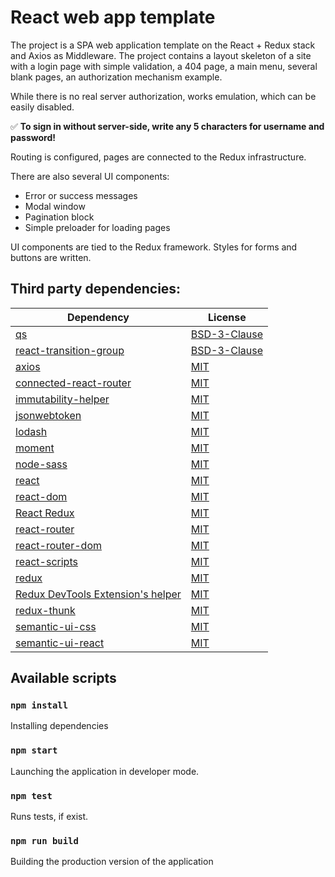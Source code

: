 # React web app template

The project is a SPA web application template on the React + Redux stack and Axios as Middleware.
The project contains a layout skeleton of a site with a login page with simple validation, a 404 page, a main menu, several blank pages, an authorization mechanism example.

While there is no real server authorization, works emulation, which can be easily disabled.

:white_check_mark: **To sign in without server-side, write any 5 characters for username and password!**

Routing is configured, pages are connected to the Redux infrastructure.

There are also several UI components:

* Error or success messages
* Modal window
* Pagination block
* Simple preloader for loading pages

UI components are tied to the Redux framework. Styles for forms and buttons are written.

## Third party dependencies:

Dependency | License
----------------|----------------------
[qs](https://www.npmjs.com/package/qs)  | [BSD-3-Clause](https://github.com/ljharb/qs/blob/master/LICENSE.md)
[react-transition-group](https://www.npmjs.com/package/react-transition-group)  | [BSD-3-Clause](https://github.com/reactjs/react-transition-group/blob/master/LICENSE)
[axios](https://www.npmjs.com/package/axios)  | [MIT](https://github.com/axios/axios/blob/HEAD/LICENSE)
[connected-react-router](https://www.npmjs.com/package/connected-react-router)  | [MIT](https://github.com/supasate/connected-react-router/blob/master/LICENSE.md)
[immutability-helper](https://www.npmjs.com/package/immutability-helper)  | [MIT](https://github.com/kolodny/immutability-helper/blob/master/LICENSE)
[jsonwebtoken](https://www.npmjs.com/package/jsonwebtoken)  | [MIT](https://github.com/auth0/node-jsonwebtoken/blob/HEAD/LICENSE)
[lodash](https://www.npmjs.com/package/lodash)  | [MIT](https://github.com/lodash/lodash/blob/master/LICENSE)
[moment](https://www.npmjs.com/package/moment)  | [MIT](https://github.com/moment/moment/blob/develop/LICENSE)
[node-sass](https://www.npmjs.com/package/node-sass)  | [MIT](https://github.com/sass/node-sass/blob/master/LICENSE)
[react](https://www.npmjs.com/package/react)  | [MIT](https://github.com/facebook/react/blob/master/LICENSE)
[react-dom](https://www.npmjs.com/package/react-dom)  | [MIT](https://github.com/facebook/react/blob/master/LICENSE)
[React Redux](https://www.npmjs.com/package/react-redux)  | [MIT](https://github.com/reduxjs/react-redux/blob/HEAD/LICENSE.md)
[react-router](https://www.npmjs.com/package/react-router)  | [MIT](https://github.com/ReactTraining/react-router/blob/master/LICENSE)
[react-router-dom](https://www.npmjs.com/package/react-router-dom)  | [MIT](https://github.com/ReactTraining/react-router/blob/master/LICENSE)
[react-scripts](https://www.npmjs.com/package/react-scripts)  | [MIT](https://github.com/facebook/create-react-app/blob/master/LICENSE)
[redux](https://www.npmjs.com/package/redux)  | [MIT](https://github.com/reduxjs/redux/blob/HEAD/LICENSE.md)
[Redux DevTools Extension's helper](https://www.npmjs.com/package/redux-devtools-extension)  | [MIT](https://github.com/zalmoxisus/redux-devtools-extension/blob/master/LICENSE)
[redux-thunk](https://www.npmjs.com/package/redux-thunk)  | [MIT](https://github.com/reduxjs/redux-thunk/blob/master/LICENSE.md)
[semantic-ui-css](https://www.npmjs.com/package/semantic-ui-css)  | [MIT](https://github.com/Semantic-Org/Semantic-UI-CSS/blob/master/LICENSE)
[semantic-ui-react](https://www.npmjs.com/package/semantic-ui-react)  | [MIT](https://github.com/Semantic-Org/Semantic-UI-React/blob/master/LICENSE.md)

## Available scripts

### `npm install`

Installing dependencies

### `npm start`

Launching the application in developer mode.

### `npm test`

Runs tests, if exist.

### `npm run build`

Building the production version of the application
